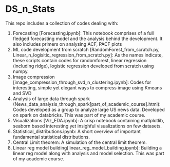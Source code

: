 # DS_n_Stats

This repo includes a collection of codes dealing with:
1. Forecasting [Forecasting.ipynb]: This notebook comprises of a full fledged forecasting model and the analysis behind the development. It also includes primers on analysing
ACF, PACF plots
2. ML code development from scratch [RandomForest_from_scratch.py, Linear_n_logisitic_regression_from_scratch.py]: As the names indicate, these scripts contain
codes for randomforest, linear regression (including ridge), logistic regression developed from scratch using numpy.
3. Image compression [image_compression_through_svd_n_clustering.ipynb]: Codes for interesting, simple yet elegant ways to compress image using Kmeans and SVD
4. Analysis of large data through spark (News_data_analysis_through_spark[part_of_academic_course].html): 
  Codes developed as a group to analyze large US news data. Developed on spark on databricks. This was part of my academic course.
5. Visualizations [Viz_EDA.ipynb]: A crisp notebook containing matlplotlib, seaborn based interesting yet insighful visualizations on few datasets.
6. Statistical_distributions.ipynb: A short overview of important fundamental statistical distributions.
7. Central Limit theorem: A simulation of the central limit theorem.
8. Linear reg model building[linear_reg_model_building.ipynb]: Building a linear reg model along with analysis and model selection. This was part of my academic course.